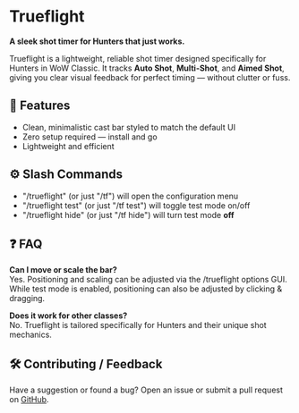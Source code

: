 # Trueflight

**A sleek shot timer for Hunters that just works.**

Trueflight is a lightweight, reliable shot timer designed specifically for Hunters in WoW Classic. It tracks **Auto Shot**, **Multi-Shot**, and **Aimed Shot**, giving you clear visual feedback for perfect timing — without clutter or fuss.

## 🎯 Features

- Clean, minimalistic cast bar styled to match the default UI
- Zero setup required — install and go
- Lightweight and efficient

## ⚙️ Slash Commands

- "/trueflight" (or just "/tf") will open the configuration menu
- "/trueflight test" (or just "/tf test") will toggle test mode on/off
- "/trueflight hide" (or just "/tf hide") will turn test mode **off**

## ❓ FAQ

**Can I move or scale the bar?**  
Yes. Positioning and scaling can be adjusted via the /trueflight options GUI. While test mode is enabled, positioning can also be adjusted by clicking & dragging.

**Does it work for other classes?**  
No. Trueflight is tailored specifically for Hunters and their unique shot mechanics.

## 🛠️ Contributing / Feedback

Have a suggestion or found a bug? Open an issue or submit a pull request on [GitHub](https://github.com/stako/Trueflight).
